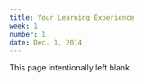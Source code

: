 ```yaml
---
title: Your Learning Experience
week: 1
number: 1
date: Dec. 1, 2014
---
```


This page intentionally left blank.
